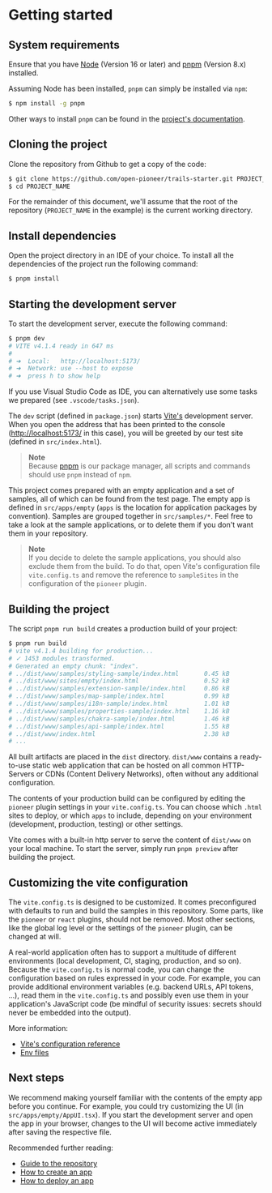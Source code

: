 # Getting started

## System requirements

Ensure that you have [Node](https://nodejs.org/en/) (Version 16 or later) and [pnpm](https://pnpm.io/) (Version 8.x) installed.

Assuming Node has been installed, `pnpm` can simply be installed via `npm`:

```bash
$ npm install -g pnpm
```

Other ways to install `pnpm` can be found in the [project's documentation](https://pnpm.io/installation).

## Cloning the project

Clone the repository from Github to get a copy of the code:

```bash
$ git clone https://github.com/open-pioneer/trails-starter.git PROJECT_NAME
$ cd PROJECT_NAME
```

For the remainder of this document, we'll assume that the root of the repository (`PROJECT_NAME` in the example) is the current working directory.

## Install dependencies

Open the project directory in an IDE of your choice.
To install all the dependencies of the project run the following command:

```bash
$ pnpm install
```

## Starting the development server

To start the development server, execute the following command:

```bash
$ pnpm dev
# VITE v4.1.4 ready in 647 ms
#
# ➜  Local:   http://localhost:5173/
# ➜  Network: use --host to expose
# ➜  press h to show help
```

If you use Visual Studio Code as IDE, you can alternatively use some tasks we prepared (see `.vscode/tasks.json`).

The `dev` script (defined in `package.json`) starts [Vite's](https://vitejs.dev/) development server.
When you open the address that has been printed to the console (<http://localhost:5173/> in this case), you will be greeted by our test site (defined in `src/index.html`).

> **Note**  
> Because [pnpm](https://pnpm.io/) is our package manager, all scripts and commands should use `pnpm` instead of `npm`.

This project comes prepared with an empty application and a set of samples, all of which can be found from the test page.
The empty app is defined in `src/apps/empty` (`apps` is the location for application packages by convention).
Samples are grouped together in `src/samples/*`.
Feel free to take a look at the sample applications, or to delete them if you don't want them in your repository.

> **Note**  
> If you decide to delete the sample applications, you should also exclude them from the build.
> To do that, open Vite's configuration file `vite.config.ts` and remove the reference to `sampleSites`
> in the configuration of the `pioneer` plugin.

## Building the project

The script `pnpm run build` creates a production build of your project:

```bash
$ pnpm run build
# vite v4.1.4 building for production...
# ✓ 1453 modules transformed.
# Generated an empty chunk: "index".
# ../dist/www/samples/styling-sample/index.html       0.45 kB
# ../dist/www/sites/empty/index.html                  0.52 kB
# ../dist/www/samples/extension-sample/index.html     0.86 kB
# ../dist/www/samples/map-sample/index.html           0.99 kB
# ../dist/www/samples/i18n-sample/index.html          1.01 kB
# ../dist/www/samples/properties-sample/index.html    1.16 kB
# ../dist/www/samples/chakra-sample/index.html        1.46 kB
# ../dist/www/samples/api-sample/index.html           1.55 kB
# ../dist/www/index.html                              2.38 kB
# ...
```

All built artifacts are placed in the `dist` directory.
`dist/www` contains a ready-to-use static web application that can be hosted on all common HTTP-Servers or CDNs (Content Delivery Networks), often without any additional configuration.

The contents of your production build can be configured by editing the `pioneer` plugin settings in your `vite.config.ts`.
You can choose which `.html` sites to deploy, or which `apps` to include, depending on your environment (development, production, testing) or other settings.

Vite comes with a built-in http server to serve the content of `dist/www` on your local machine.
To start the server, simply run `pnpm preview` after building the project.

## Customizing the vite configuration

The `vite.config.ts` is designed to be customized.
It comes preconfigured with defaults to run and build the samples in this repository.
Some parts, like the `pioneer` or `react` plugins, should not be removed.
Most other sections, like the global log level or the settings of the `pioneer` plugin, can be changed at will.

A real-world application often has to support a multitude of different environments (local development, CI, staging, production, and so on).
Because the `vite.config.ts` is normal code, you can change the configuration based on rules expressed in your code.
For example, you can provide additional environment variables (e.g. backend URLs, API tokens, ...), read them in the `vite.config.ts` and possibly even use them in your application's JavaScript code (be mindful of security issues: secrets should never be embedded into the output).

More information:

-   [Vite's configuration reference](https://vitejs.dev/config/)
-   [Env files](https://vitejs.dev/guide/env-and-mode.html#env-files)

## Next steps

We recommend making yourself familiar with the contents of the empty app before you continue.
For example, you could try customizing the UI (in `src/apps/empty/AppUI.tsx`).
If you start the development server and open the app in your browser, changes to the UI will become active immediately after saving the respective file.

Recommended further reading:

-   [Guide to the repository](./RepositoryGuide.md)
-   [How to create an app](./tutorials/HowToCreateAnApp.md)
-   [How to deploy an app](./tutorials/HowToDeployAnApp.md)
